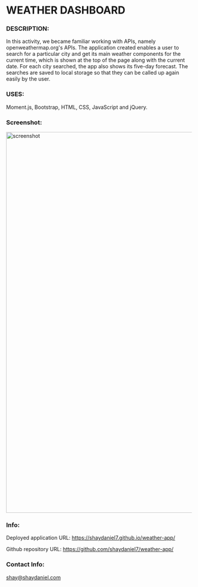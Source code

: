 # WEATHER DASHBOARD


### DESCRIPTION:

In this activity, we became familiar working with APIs, namely openweathermap.org's APIs. The application created enables a user to search for a particular city and get its main weather components for the current time, which is shown at the top of the page along with the current date. For each city searched, the app also shows its five-day forecast. The searches are saved to local storage so that they can be called up again easily by the user.

### USES:

Moment.js, Bootstrap, HTML, CSS, JavaScript and jQuery.

### Screenshot:
<img width="1035" alt="screenshot" src="https://user-images.githubusercontent.com/67557233/93553407-be4d5000-f927-11ea-860b-9f90df46592e.png">

### Info:

Deployed application URL: https://shaydaniel7.github.io/weather-app/

Github repository URL: https://github.com/shaydaniel7/weather-app/

### Contact Info:

shay@shaydaniel.com


